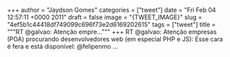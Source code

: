 
+++
author = "Jaydson Gomes"
categories = ["tweet"]
date = "Fri Feb 04 12:57:11 +0000 2011"
draft = false
image = "{TWEET_IMAGE}"
slug = "4ef5b1c44418df749099c696f73e2d6169202615"
tags = ["tweet"]
title = """RT @galvao: Atenção empre..."""
+++
RT @galvao: Atenção empresas (POA) procurando desenvolvedores web (em especial PHP e JS): Esse cara é fera e está disponível: @felipenmo ...
